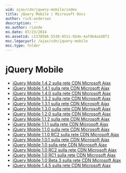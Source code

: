 ```yaml
---
uid: ajax/cdn/jquery-mobile/index
title: jQuery Mobile | Microsoft Docs
author: rick-anderson
description: ''
ms.author: riande
ms.date: 07/23/2014
ms.assetid: c13785b6-5538-4511-92de-4afdb4a1d0f1
msc.legacyurl: /ajax/cdn/jquery-mobile
msc.type: folder
---
```

<a name="jquery-mobile"></a>jQuery Mobile
====================
- [jQuery Mobile 1.4.2 sulla rete CDN Microsoft Ajax](cdnjquerymobile142.md)
- [jQuery Mobile 1.4.1 sulla rete CDN Microsoft Ajax](cdnjquerymobile141.md)
- [jQuery Mobile 1.4.0 sulla rete CDN Microsoft Ajax](cdnjquerymobile140.md)
- [jQuery Mobile 1.3.2 sulla rete CDN Microsoft Ajax](cdnjquerymobile132.md)
- [jQuery Mobile 1.3.1 sulla rete CDN Microsoft Ajax](cdnjquerymobile131.md)
- [jQuery Mobile 1.3.0 sulla rete CDN Microsoft Ajax](cdnjquerymobile130.md)
- [jQuery Mobile 1.2.0 sulla rete CDN Microsoft Ajax](cdnjquerymobile120.md)
- [jQuery Mobile 1.1.2 sulla rete CDN Microsoft Ajax](cdnjquerymobile112.md)
- [jQuery Mobile 1.1.1 sulla rete CDN Microsoft Ajax](cdnjquerymobile111.md)
- [jQuery Mobile 1.1.0 sulla rete CDN Microsoft Ajax](cdnjquerymobile110.md)
- [jQuery Mobile 1.1.0 RC2 sulla rete CDN Microsoft Ajax](cdnjquerymobile110rc2.md)
- [jQuery Mobile 1.0.1 sulla rete CDN Microsoft Ajax](cdnjquerymobile101.md)
- [jQuery Mobile 1.0 sulla rete CDN Microsoft Ajax](cdnjquerymobile10.md)
- [jQuery Mobile 1.0 RC2 sulla rete CDN Microsoft Ajax](cdnjquerymobile10rc2.md)
- [jQuery Mobile 1.0 RC1 sulla rete CDN Microsoft Ajax](cdnjquerymobile10rc1.md)
- [jQuery Mobile 1.0 Beta 3 sulla rete CDN Microsoft Ajax](cdnjquerymobile10b3.md)
- [jQuery Mobile 1.4.5 sulla rete CDN Microsoft Ajax](cdnjquerymobile145.md)
